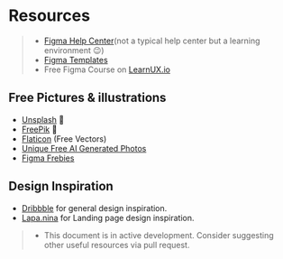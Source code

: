 # Resources

>- [Figma Help Center](https://help.figma.com/hc/en-us)(not a typical help center but a learning environment 😉)
>- [Figma Templates](https://www.figma.com/templates/)
>- Free Figma Course on [LearnUX.io](https://learnux.io/course/figma)

## Free Pictures & illustrations
- [Unsplash](https://unsplash.com) 🌄
- [FreePik](https://www.freepik.com/) 🌄
- [Flaticon](http://flaticon.com/) (Free Vectors)
- [Unique Free AI Generated Photos](https://generated.photos/)
- [Figma Frebies](https://freebiesupply.com/free-figma/)

## Design Inspiration
- [Dribbble](https://dribbble.com/) for general design inspiration.
- [Lapa.nina](https://www.lapa.ninja/) for Landing page design inspiration.

>- This document is in active development. Consider suggesting other useful resources via pull request.
